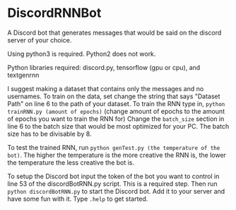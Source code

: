 # DiscordRNNBot
A Discord bot that generates messages that would be said on the discord server of your choice.

Using python3 is required. Python2 does not work.

Python libraries required: discord.py, tensorflow (gpu or cpu), and textgenrnn

I suggest making a dataset that contains only the messages and no usernames.
To train on the data, set change the string that says "Dataset Path" on line 6 to the path of your dataset.
To train the RNN type in, `python trainRNN.py (amount of epochs)` (change amount of epochs to the amount of epochs you want to train the RNN for)
Change the `batch_size` section in line 6 to the batch size that would be most optimized for your PC. The batch size has to be divisable by 8.

To test the trained RNN, run `python genTest.py (the temperature of the bot)`. The higher the temperature is the more creative the RNN is, the lower the temperature the less creative the bot is.

To setup the Discord bot input the token of the bot you want to control in line 53 of the discordBotRNN.py script. This is a required step.
Then run `python discordBotRNN.py` to start the Discord bot.
Add it to your server and have some fun with it.
Type `.help` to get started.
